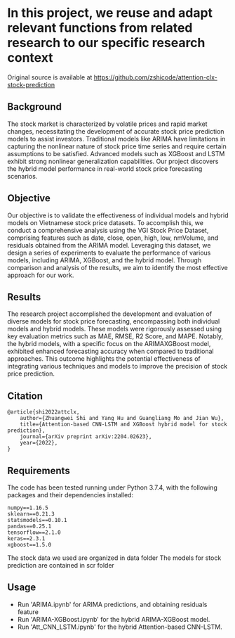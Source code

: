 # In this project, we reuse and adapt relevant functions from related research to our specific research context 
Original source is available at https://github.com/zshicode/attention-clx-stock-prediction
## Background
The stock market is characterized by volatile prices and rapid market changes, necessitating
the development of accurate stock price prediction models to assist investors. Traditional
models like ARIMA have limitations in capturing the nonlinear nature of stock price time
series and require certain assumptions to be satisfied. Advanced models such as XGBoost and LSTM exhibit strong nonlinear generalization capabilities.  Our project discovers the hybrid model performance in real-world stock price forecasting scenarios.
## Objective
Our objective is to validate the effectiveness of individual models and hybrid models on Vietnamese stock price datasets. To accomplish this, we conduct a comprehensive analysis using the VGI Stock Price
Dataset, comprising features such as date, close, open, high, low, nmVolume, and residuals
obtained from the ARIMA model. Leveraging this dataset, we design a series of
experiments to evaluate the performance of various models, including ARIMA,
XGBoost, and the hybrid model. Through comparison and analysis of the results, we aim
to identify the most effective approach for our work.
## Results
The research project accomplished the development and evaluation of diverse models for
stock price forecasting, encompassing both individual models and hybrid models. These
models were rigorously assessed using key evaluation metrics such as MAE, RMSE, R2
Score, and MAPE. Notably, the hybrid models, with a specific focus on the ARIMAXGBoost model, exhibited enhanced forecasting accuracy when compared to traditional approaches. This outcome highlights the potential effectiveness of integrating various
techniques and models to improve the precision of stock price prediction.
## Citation
```
@article{shi2022attclx,
    author={Zhuangwei Shi and Yang Hu and Guangliang Mo and Jian Wu},
    title={Attention-based CNN-LSTM and XGBoost hybrid model for stock prediction},
    journal={arXiv preprint arXiv:2204.02623},
    year={2022},
}
```

## Requirements

The code has been tested running under Python 3.7.4, with the following packages and their dependencies installed:
```
numpy==1.16.5
sklearn==0.21.3
statsmodels==0.10.1
pandas==0.25.1
tensorflow==2.1.0
keras==2.3.1
xgboost==1.5.0
```

The stock data we used are organized in data folder
The models for stock prediction are contained in scr folder

## Usage

- Run 'ARIMA.ipynb' for ARIMA predictions, and obtaining residuals feature
- Run 'ARIMA-XGBoost.ipynb' for the hybrid ARIMA-XGBoost model.
- Run 'Att_CNN_LSTM.ipynb' for the hybrid Attention-based CNN-LSTM.

